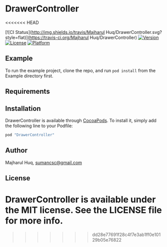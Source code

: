 # DrawerController
<<<<<<< HEAD

[![CI Status](http://img.shields.io/travis/Majharul Huq/DrawerController.svg?style=flat)](https://travis-ci.org/Majharul Huq/DrawerController)
[![Version](https://img.shields.io/cocoapods/v/DrawerController.svg?style=flat)](http://cocoapods.org/pods/DrawerController)
[![License](https://img.shields.io/cocoapods/l/DrawerController.svg?style=flat)](http://cocoapods.org/pods/DrawerController)
[![Platform](https://img.shields.io/cocoapods/p/DrawerController.svg?style=flat)](http://cocoapods.org/pods/DrawerController)

## Example

To run the example project, clone the repo, and run `pod install` from the Example directory first.

## Requirements

## Installation

DrawerController is available through [CocoaPods](http://cocoapods.org). To install
it, simply add the following line to your Podfile:

```ruby
pod "DrawerController"
```

## Author

Majharul Huq, sumancsc@gmail.com

## License

DrawerController is available under the MIT license. See the LICENSE file for more info.
=======
>>>>>>> dd28e77691f28c4f7e3ab1ff0e10129b05e76822
